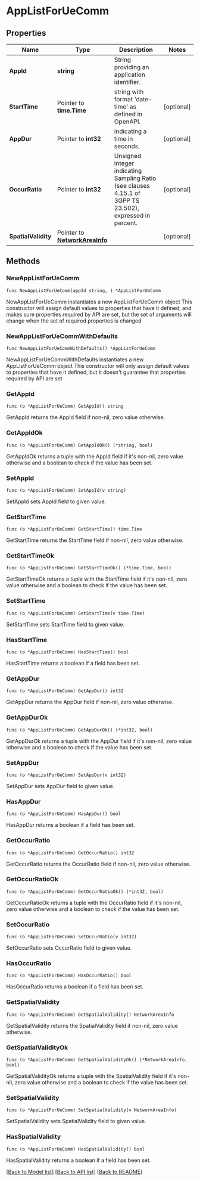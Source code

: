 # AppListForUeComm

## Properties

Name | Type | Description | Notes
------------ | ------------- | ------------- | -------------
**AppId** | **string** | String providing an application identifier. | 
**StartTime** | Pointer to **time.Time** | string with format &#39;date-time&#39; as defined in OpenAPI. | [optional] 
**AppDur** | Pointer to **int32** | indicating a time in seconds. | [optional] 
**OccurRatio** | Pointer to **int32** | Unsigned integer indicating Sampling Ratio (see clauses 4.15.1 of 3GPP TS 23.502), expressed in percent.   | [optional] 
**SpatialValidity** | Pointer to [**NetworkAreaInfo**](NetworkAreaInfo.md) |  | [optional] 

## Methods

### NewAppListForUeComm

`func NewAppListForUeComm(appId string, ) *AppListForUeComm`

NewAppListForUeComm instantiates a new AppListForUeComm object
This constructor will assign default values to properties that have it defined,
and makes sure properties required by API are set, but the set of arguments
will change when the set of required properties is changed

### NewAppListForUeCommWithDefaults

`func NewAppListForUeCommWithDefaults() *AppListForUeComm`

NewAppListForUeCommWithDefaults instantiates a new AppListForUeComm object
This constructor will only assign default values to properties that have it defined,
but it doesn't guarantee that properties required by API are set

### GetAppId

`func (o *AppListForUeComm) GetAppId() string`

GetAppId returns the AppId field if non-nil, zero value otherwise.

### GetAppIdOk

`func (o *AppListForUeComm) GetAppIdOk() (*string, bool)`

GetAppIdOk returns a tuple with the AppId field if it's non-nil, zero value otherwise
and a boolean to check if the value has been set.

### SetAppId

`func (o *AppListForUeComm) SetAppId(v string)`

SetAppId sets AppId field to given value.


### GetStartTime

`func (o *AppListForUeComm) GetStartTime() time.Time`

GetStartTime returns the StartTime field if non-nil, zero value otherwise.

### GetStartTimeOk

`func (o *AppListForUeComm) GetStartTimeOk() (*time.Time, bool)`

GetStartTimeOk returns a tuple with the StartTime field if it's non-nil, zero value otherwise
and a boolean to check if the value has been set.

### SetStartTime

`func (o *AppListForUeComm) SetStartTime(v time.Time)`

SetStartTime sets StartTime field to given value.

### HasStartTime

`func (o *AppListForUeComm) HasStartTime() bool`

HasStartTime returns a boolean if a field has been set.

### GetAppDur

`func (o *AppListForUeComm) GetAppDur() int32`

GetAppDur returns the AppDur field if non-nil, zero value otherwise.

### GetAppDurOk

`func (o *AppListForUeComm) GetAppDurOk() (*int32, bool)`

GetAppDurOk returns a tuple with the AppDur field if it's non-nil, zero value otherwise
and a boolean to check if the value has been set.

### SetAppDur

`func (o *AppListForUeComm) SetAppDur(v int32)`

SetAppDur sets AppDur field to given value.

### HasAppDur

`func (o *AppListForUeComm) HasAppDur() bool`

HasAppDur returns a boolean if a field has been set.

### GetOccurRatio

`func (o *AppListForUeComm) GetOccurRatio() int32`

GetOccurRatio returns the OccurRatio field if non-nil, zero value otherwise.

### GetOccurRatioOk

`func (o *AppListForUeComm) GetOccurRatioOk() (*int32, bool)`

GetOccurRatioOk returns a tuple with the OccurRatio field if it's non-nil, zero value otherwise
and a boolean to check if the value has been set.

### SetOccurRatio

`func (o *AppListForUeComm) SetOccurRatio(v int32)`

SetOccurRatio sets OccurRatio field to given value.

### HasOccurRatio

`func (o *AppListForUeComm) HasOccurRatio() bool`

HasOccurRatio returns a boolean if a field has been set.

### GetSpatialValidity

`func (o *AppListForUeComm) GetSpatialValidity() NetworkAreaInfo`

GetSpatialValidity returns the SpatialValidity field if non-nil, zero value otherwise.

### GetSpatialValidityOk

`func (o *AppListForUeComm) GetSpatialValidityOk() (*NetworkAreaInfo, bool)`

GetSpatialValidityOk returns a tuple with the SpatialValidity field if it's non-nil, zero value otherwise
and a boolean to check if the value has been set.

### SetSpatialValidity

`func (o *AppListForUeComm) SetSpatialValidity(v NetworkAreaInfo)`

SetSpatialValidity sets SpatialValidity field to given value.

### HasSpatialValidity

`func (o *AppListForUeComm) HasSpatialValidity() bool`

HasSpatialValidity returns a boolean if a field has been set.


[[Back to Model list]](../README.md#documentation-for-models) [[Back to API list]](../README.md#documentation-for-api-endpoints) [[Back to README]](../README.md)


